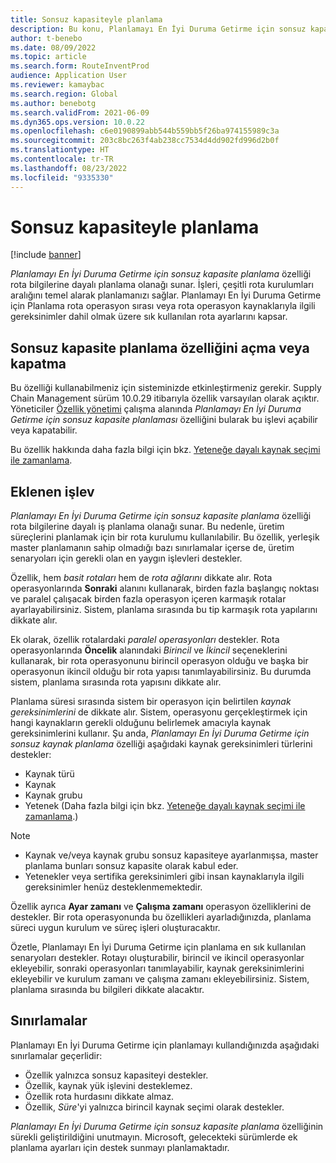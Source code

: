 ```yaml
---
title: Sonsuz kapasiteyle planlama
description: Bu konu, Planlamayı En İyi Duruma Getirme için sonsuz kapasite planlaması hakkında bilgi sağlar. Geçerli özellik sınırlamaları da açıklanmaktadır.
author: t-benebo
ms.date: 08/09/2022
ms.topic: article
ms.search.form: RouteInventProd
audience: Application User
ms.reviewer: kamaybac
ms.search.region: Global
ms.author: benebotg
ms.search.validFrom: 2021-06-09
ms.dyn365.ops.version: 10.0.22
ms.openlocfilehash: c6e0190899abb544b559bb5f26ba974155989c3a
ms.sourcegitcommit: 203c8bc263f4ab238cc7534d4dd902fd996d2b0f
ms.translationtype: HT
ms.contentlocale: tr-TR
ms.lasthandoff: 08/23/2022
ms.locfileid: "9335330"
---
```

# <a name="scheduling-with-infinite-capacity"></a>Sonsuz kapasiteyle planlama

[!include [banner](../../includes/banner.md)]

*Planlamayı En İyi Duruma Getirme için sonsuz kapasite planlama* özelliği rota bilgilerine dayalı planlama olanağı sunar. İşleri, çeşitli rota kurulumları aralığını temel alarak planlamanızı sağlar. Planlamayı En İyi Duruma Getirme için Planlama rota operasyon sırası veya rota operasyon kaynaklarıyla ilgili gereksinimler dahil olmak üzere sık kullanılan rota ayarlarını kapsar.

## <a name="turn-the-infinite-capacity-scheduling-feature-on-or-off"></a>Sonsuz kapasite planlama özelliğini açma veya kapatma

Bu özelliği kullanabilmeniz için sisteminizde etkinleştirmeniz gerekir. Supply Chain Management sürüm 10.0.29 itibarıyla özellik varsayılan olarak açıktır. Yöneticiler [Özellik yönetimi](../../../fin-ops-core/fin-ops/get-started/feature-management/feature-management-overview.md) çalışma alanında *Planlamayı En İyi Duruma Getirme için sonsuz kapasite planlaması* özelliğini bularak bu işlevi açabilir veya kapatabilir.

Bu özellik hakkında daha fazla bilgi için bkz. [Yeteneğe dayalı kaynak seçimi ile zamanlama](capability-based-scheduling.md).

## <a name="added-functionality"></a>Eklenen işlev

*Planlamayı En İyi Duruma Getirme için sonsuz kapasite planlama* özelliği rota bilgilerine dayalı iş planlama olanağı sunar. Bu nedenle, üretim süreçlerini planlamak için bir rota kurulumu kullanılabilir. Bu özellik, yerleşik master planlamanın sahip olmadığı bazı sınırlamalar içerse de, üretim senaryoları için gerekli olan en yaygın işlevleri destekler.

Özellik, hem *basit rotaları* hem de *rota ağlarını* dikkate alır. Rota operasyonlarında **Sonraki** alanını kullanarak, birden fazla başlangıç noktası ve paralel çalışacak birden fazla operasyon içeren karmaşık rotalar ayarlayabilirsiniz. Sistem, planlama sırasında bu tip karmaşık rota yapılarını dikkate alır.

Ek olarak, özellik rotalardaki *paralel operasyonları* destekler. Rota operasyonlarında **Öncelik** alanındaki *Birincil* ve *İkincil* seçeneklerini kullanarak, bir rota operasyonunu birincil operasyon olduğu ve başka bir operasyonun ikincil olduğu bir rota yapısı tanımlayabilirsiniz. Bu durumda sistem, planlama sırasında rota yapısını dikkate alır.

Planlama süresi sırasında sistem bir operasyon için belirtilen *kaynak gereksinimlerini* de dikkate alır. Sistem, operasyonu gerçekleştirmek için hangi kaynakların gerekli olduğunu belirlemek amacıyla kaynak gereksinimlerini kullanır. Şu anda, *Planlamayı En İyi Duruma Getirme için sonsuz kaynak planlama* özelliği aşağıdaki kaynak gereksinimleri türlerini destekler:

- Kaynak türü
- Kaynak
- Kaynak grubu
- Yetenek (Daha fazla bilgi için bkz. [Yeteneğe dayalı kaynak seçimi ile zamanlama](capability-based-scheduling.md).)

> [!NOTE]
>
> - Kaynak ve/veya kaynak grubu sonsuz kapasiteye ayarlanmışsa, master planlama bunları sonsuz kapasite olarak kabul eder.
> - Yetenekler veya sertifika gereksinimleri gibi insan kaynaklarıyla ilgili gereksinimler henüz desteklenmemektedir.

Özellik ayrıca **Ayar zamanı** ve **Çalışma zamanı** operasyon özelliklerini de destekler. Bir rota operasyonunda bu özellikleri ayarladığınızda, planlama süreci uygun kurulum ve süreç işleri oluşturacaktır.

Özetle, Planlamayı En İyi Duruma Getirme için planlama en sık kullanılan senaryoları destekler. Rotayı oluşturabilir, birincil ve ikincil operasyonlar ekleyebilir, sonraki operasyonları tanımlayabilir, kaynak gereksinimlerini ekleyebilir ve kurulum zamanı ve çalışma zamanı ekleyebilirsiniz. Sistem, planlama sırasında bu bilgileri dikkate alacaktır.

## <a name="limitations"></a>Sınırlamalar

Planlamayı En İyi Duruma Getirme için planlamayı kullandığınızda aşağıdaki sınırlamalar geçerlidir:

- Özellik yalnızca sonsuz kapasiteyi destekler.
- Özellik, kaynak yük işlevini desteklemez.
- Özellik rota hurdasını dikkate almaz.
- Özellik, *Süre*'yi yalnızca birincil kaynak seçimi olarak destekler.

*Planlamayı En İyi Duruma Getirme için sonsuz kapasite planlama* özelliğinin sürekli geliştirildiğini unutmayın. Microsoft, gelecekteki sürümlerde ek planlama ayarları için destek sunmayı planlamaktadır.
